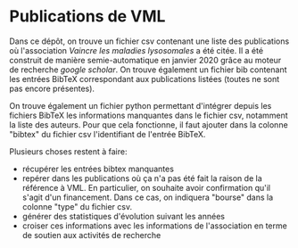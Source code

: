 # Publications de VML   

Dans ce dépôt, on trouve un fichier csv contenant une liste des publications où l'association *Vaincre les maladies lysosomales* a été citée. Il a été construit de manière semie-automatique en janvier 2020 grâce au moteur de recherche *google scholar*. On trouve également un fichier bib contenant les entrées BibTeX correspondant aux publications listées (toutes ne sont pas encore présentes).

On trouve également un fichier python permettant d'intégrer depuis les fichiers BibTeX les informations manquantes dans le fichier csv, notamment la liste des auteurs. Pour que cela fonctionne, il faut ajouter dans la colonne "bibtex" du fichier csv l'identifiant de l'entrée BibTeX.

Plusieurs choses restent à faire:

* récupérer les entrées bibtex manquantes
* repérer dans les publications où ça n'a pas été fait la raison de la référence à VML. En particulier, on souhaite avoir confirmation qu'il s'agit d'un financement. Dans ce cas, on indiquera "bourse" dans la colonne "type" du fichier csv.
* générer des statistiques d'évolution suivant les années
* croiser ces informations avec les informations de l'association en terme de soutien aux activités de recherche
